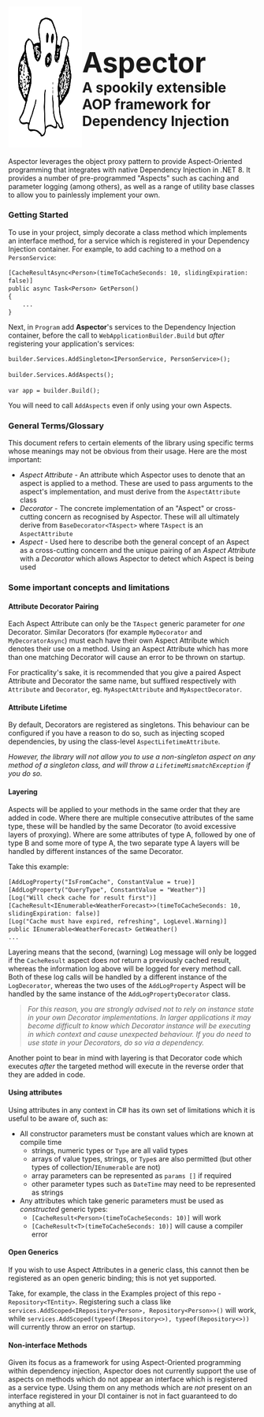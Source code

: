 <h1 style="display:flex; flex-direction: row;">
    <img src="a_spectre.svg" width="150" title="wooooooooo!"/>
    <div style="bottom:0px; display:flex; flex-direction: column; justify-content: end;">
        <h1 style="border:none; margin-bottom: 0px; padding-bottom:0px;">Aspector</h1>
        <h4 style="border:none; margin-top: 0px; padding-bottom:0px;">A spookily extensible AOP framework for Dependency Injection</h4>
    </div>
</h1>

Aspector leverages the object proxy pattern to provide Aspect-Oriented programming that integrates with native Dependency Injection in .NET 8.  It provides a number of pre-programmed "Aspects" such as caching and parameter logging (among others),  as well as a range of utility base classes to allow you to painlessly implement your own.

### Getting Started

To use in your project, simply decorate a class method which implements an interface method, for a service which is registered in your Dependency Injection container.  For example, to add caching to a method on a `PersonService`:

`````````````
[CacheResultAsync<Person>(timeToCacheSeconds: 10, slidingExpiration: false)]
public async Task<Person> GetPerson()
{
    ...
}
`````````````
Next, in `Program` add **Aspector**'s services to the Dependency Injection container, before the call to `WebApplicationBuilder.Build` but *after* registering your application's services:

`````````````
builder.Services.AddSingleton<IPersonService, PersonService>();

builder.Services.AddAspects();

var app = builder.Build();
`````````````
You will need to call `AddAspects` even if only using your own Aspects.

### General Terms/Glossary

This document refers to certain elements of the library using specific terms whose meanings may not be obvious from their usage.  Here are the most important:

* *Aspect Attribute* - An attribute which Aspector uses to denote that an aspect is applied to a method.  These are used to pass arguments to the aspect's implementation, and must derive from the `AspectAttribute` class
* *Decorator* - The concrete implementation of an "Aspect" or cross-cutting concern as recognised by Aspector.  These will all ultimately derive from `BaseDecorator<TAspect>` where `TAspect` is an `AspectAttribute`
* *Aspect* - Used here to describe both the general concept of an Aspect as a cross-cutting concern and the unique pairing  of an *Aspect Attribute* with a *Decorator* which allows Aspector to detect which Aspect is being used

### Some important concepts and limitations

#### Attribute Decorator Pairing

Each Aspect Attribute can only be the `TAspect` generic parameter for *one* Decorator.  Similar Decorators (for example `MyDecorator` and `MyDecoratorAsync`) must each have their own Aspect Attribute which denotes their use on a method.  Using an Aspect Attribute which has more than one matching Decorator will cause an error to be thrown on startup.

For practicality's sake, it is recommended that you give a paired Aspect Attribute and Decorator the same name, but suffixed respectively with `Attribute` and `Decorator`, eg. `MyAspectAttribute` and `MyAspectDecorator`.

#### Attribute Lifetime

By default, Decorators are registered as singletons.  This behaviour can be configured if you have a reason to do so, such as injecting scoped dependencies, by using the class-level `AspectLifetimeAttribute`.

*However, the library will not allow you to use a non-singleton aspect on any method of a singleton class, and will throw a `LifetimeMismatchException` if you do so.*

#### Layering

Aspects will be applied to your methods in the same order that they are added in code.  Where there are multiple consecutive attributes of the same type, these will be handled by the same Decorator (to avoid excessive layers of proxying).  Where are some attributes of type A, followed by one of type B and some more of type A, the two separate type A layers will be handled by different instances of the same Decorator.

Take this example:

````````````````````````
[AddLogProperty("IsFromCache", ConstantValue = true)]
[AddLogProperty("QueryType", ConstantValue = "Weather")]
[Log("Will check cache for result first")]
[CacheResult<IEnumerable<WeatherForecast>>(timeToCacheSeconds: 10, slidingExpiration: false)]
[Log("Cache must have expired, refreshing", LogLevel.Warning)]
public IEnumerable<WeatherForecast> GetWeather()
...
````````````````````````
Layering means that the second,  (warning) Log message will only be logged if the `CacheResult` aspect does *not* return a previously cached result, whereas the information log above will be logged for every method call.  Both of these log calls will be handled by a different instance of the `LogDecorator`, whereas the two uses of the `AddLogProperty` Aspect will be handled by the same instance of the `AddLogPropertyDecorator` class.


> *For this reason, you are strongly advised not to rely on instance state in your own Decorator implementations.  In larger applications it may become difficult to know which Decorator instance will be executing in which context and cause unexpected behaviour.  If you do need to use state in your Decorators, do so via a dependency.*

Another point to bear in mind with layering is that Decorator code which executes *after* the targeted method will execute in the reverse order that they are added in code.

#### Using attributes

Using attributes in any context in C# has its own set of limitations which it is useful to be aware of, such as:

* All constructor parameters must be constant values which are known at compile time
    * strings, numeric types or `Type` are all valid types
    * arrays of value types, strings, or `Type`s are also permitted (but other types of collection/`IEnumerable` are not)
    * array parameters can be represented as `params []` if required
    * other parameter types such as `DateTime` may need to be represented as strings
* Any attributes which take generic parameters must be used as _constructed_ generic types:
    * `[CacheResult<Person>(timeToCacheSeconds: 10)]` will work
    * `[CacheResult<T>(timeToCacheSeconds: 10)]` will cause a compiler error

#### Open Generics

If you wish to use Aspect Attributes in a generic class, this cannot then be registered as an open generic binding; this is not yet supported.  

Take, for example, the class in the Examples project of this repo - `Repository<TEntity>`.  Registering such a class like `services.AddScoped<IRepository<Person>, Repository<Person>>()` will work, while `services.AddScoped(typeof(IRepository<>), typeof(Repository<>))` will currently throw an error on startup.

#### Non-interface Methods
Given its focus as a framework for using Aspect-Oriented programming within dependency injection, Aspector does not currently support the use of aspects on methods which do not appear an interface which is registered as a service type.  Using them on any methods which are _not_ present on an interface registered in your DI container is not in fact guaranteed to do anything at all.